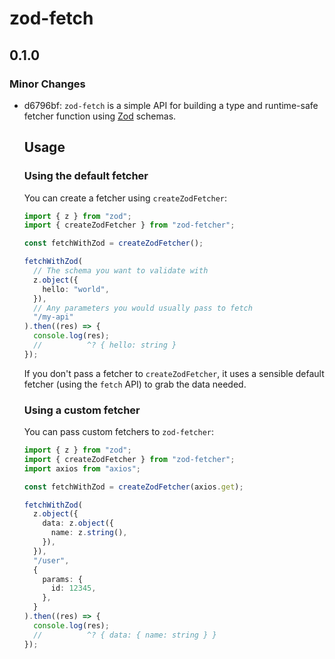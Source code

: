# zod-fetch

## 0.1.0

### Minor Changes

- d6796bf: `zod-fetch` is a simple API for building a type and runtime-safe fetcher function using [Zod](https://github.com/colinhacks/zod) schemas.

  ## Usage

  ### Using the default fetcher

  You can create a fetcher using `createZodFetcher`:

  ```ts
  import { z } from "zod";
  import { createZodFetcher } from "zod-fetcher";

  const fetchWithZod = createZodFetcher();

  fetchWithZod(
    // The schema you want to validate with
    z.object({
      hello: "world",
    }),
    // Any parameters you would usually pass to fetch
    "/my-api"
  ).then((res) => {
    console.log(res);
    //          ^? { hello: string }
  });
  ```

  If you don't pass a fetcher to `createZodFetcher`, it uses a sensible default fetcher (using the `fetch` API) to grab the data needed.

  ### Using a custom fetcher

  You can pass custom fetchers to `zod-fetcher`:

  ```ts
  import { z } from "zod";
  import { createZodFetcher } from "zod-fetcher";
  import axios from "axios";

  const fetchWithZod = createZodFetcher(axios.get);

  fetchWithZod(
    z.object({
      data: z.object({
        name: z.string(),
      }),
    }),
    "/user",
    {
      params: {
        id: 12345,
      },
    }
  ).then((res) => {
    console.log(res);
    //          ^? { data: { name: string } }
  });
  ```
